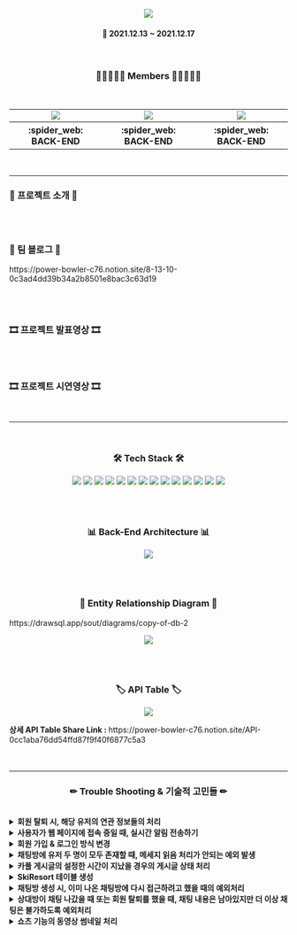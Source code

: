 <p align="center"><img src="https://user-images.githubusercontent.com/57797592/151089943-5fdc4edd-f643-4c6d-b00f-de6fb2101102.png" /></p>
<h4 align="center">📆 2021.12.13 ~ 2021.12.17</h4>
<br>

<h3 align="center"><b>👨🏻‍🤝‍👨🏻 Members 👨🏻‍🤝‍👨🏻</b></h3>
<br>
<table align="center">
    <tr>
        <td align="center">
        <a href="https://beomin-sd.tistory.com/"><img src="https://img.shields.io/badge/이현범-2DDC88?style=flat&logo=로고&logoColor=black"/></a>
        </td>
        <td align="center">
        <a href="https://diddl.tistory.com/"><img src="https://img.shields.io/badge/양성은-000AFF?style=flat&logo=로고&logoColor=white"/></a>
        </td>
        <td align="center">
        <a href=""><img src="https://img.shields.io/badge/최석영-D77EE9?style=flat&logo=로고&logoColor=white"/></a>
        </td>
    </tr>
    <tr>
        <th width="15%" align="center">:spider_web: BACK-END
        </th>
        <th width="15%" align="center">:spider_web: BACK-END
        </th>
        <th width="15%" align="center">:spider_web: BACK-END 
        </th>
    </tr>
</table>
<br>

---

<h3><b>🎫 프로젝트 소개 🎫</b></h3>

<br><br>
<h3><b>📣 팀 블로그 📣</b></h3>
https://power-bowler-c76.notion.site/8-13-10-0c3ad4dd39b34a2b8501e8bac3c63d19

<br><br>
<h3><b>🎞 프로젝트 발표영상 🎞</b></h3>

<br><br>
<h3><b>🎞 프로젝트 시연영상 🎞</b></h3>

<br>

---

<br>
<h3 align="center"><b>🛠 Tech Stack 🛠</b></h3>
<p align="center">
<img src="https://img.shields.io/badge/github-181717?style=for-the-badge&logo=github&logoColor=white">
<img src="https://img.shields.io/badge/MySQL-005C84?style=for-the-badge&logo=mysql&logoColor=white">
<img src="https://img.shields.io/badge/Springboot-47?style=for-the-badge&logo=Springboot&logoColor=white"/>
<img src="https://img.shields.io/badge/Java-ED8B00?style=for-the-badge&logo=java&logoColor=white"/>
<img src="https://img.shields.io/badge/JWT-000000?style=for-the-badge&logo=JSON%20web%20tokens&logoColor=white">
<img src="https://img.shields.io/badge/Redis-FC5230?style=for-the-badge&logo=Redis&logoColor=white">
<img src="https://img.shields.io/badge/gradle-02303A?style=for-the-badge&logo=gradle&logoColor=white">
<img src="https://img.shields.io/badge/Amazon_AWS-FF9900?style=for-the-badge&logo=amazonaws&logoColor=white">
<img src="https://img.shields.io/badge/Notion-000000?style=for-the-badge&logo=notion&logoColor=white">
<img src="https://img.shields.io/badge/TravisCI-FC5230?style=for-the-badge&logo=TravisCI&logoColor=white">
<img src="https://img.shields.io/badge/CodeDepoly-1F497D?style=for-the-badge&logo=CodeDepoly&logoColor=white">
<img src="https://img.shields.io/badge/S3-FC5230?style=for-the-badge&logo=S3&logoColor=white">
<img src="https://img.shields.io/badge/Nginx-7DB249?style=for-the-badge&logo=Nginx&logoColor=white">
<img src="https://img.shields.io/badge/Ffmpeg-47?style=for-the-badge&logo=Ffmpeg&logoColor=white">

<br><br>
<h3 align="center"><b>📊 Back-End Architecture 📊</b></h3>
<p align="center"><img src="https://user-images.githubusercontent.com/57797592/151089797-b13eb41b-2dec-442b-972c-3354b4b92923.png" /></p>

<br><br>
<h3 align="center"><b>📢 Entity Relationship Diagram 📢</b></h3>
https://drawsql.app/sout/diagrams/copy-of-db-2
<p align="center"><img src="https://user-images.githubusercontent.com/57797592/150979510-53af4f2c-f80a-4731-a219-83957324f485.png" /></p>

<br><br>
<h3 align="center"><b>🏷 API Table 🏷</b></h3>
<p align="center"><img src="https://user-images.githubusercontent.com/57797592/150988559-408d5f15-3124-4483-b5c0-12ebd1f2160e.png" /></p>
<b>상세 API Table Share Link : </b> https://power-bowler-c76.notion.site/API-0cc1aba76dd54ffd87f9f40f6877c5a3
<br><br><br>

---

<h3 align="center"><b>✏ Trouble Shooting & 기술적 고민들 ✏</b></h3>
<br>
<details>
    <summary>
        <b>회원 탈퇴 시, 해당 유저의 연관 정보들의 처리</b>
    </summary>
해결 : 유저 연관 관계를 Id만 가지고 있는 식으로 약한 결합으로 만들어 준 뒤, 서비스 단에서 예외처리를 해주었다.
<br><b>자세히 보기 : </b>
</details>

<details>
    <summary>
        <b>사용자가 웹 페이지에 접속 중일 때, 실시간 알림 전송하기</b>
    </summary>
해결 : 로그인 시, 웹 소켓을 연결하여 참여 중인 채팅 방에서 메세지가 오거나, 새로운 채팅 방이 생성되었을 경우 알림이 가도록 구현
<br><b>자세히 보기 : https://beomin-sd.tistory.com/380</b>
</details>

<details>
    <summary>
        <b>회원 가입 & 로그인 방식 변경</b>
    </summary>
해결 : 기존의 복잡한 회원가입 과정에서 소셜 로그인을 도입하여 가입 과정을 대폭 축소시켰다.
<br><b>자세히 보기 : https://diddl.tistory.com/157</b>
</details>

<details>
    <summary>
        <b>채팅방에 유저 두 명이 모두 존재할 때, 메세지 읽음 처리가 안되는 예외 발생</b>
    </summary>
해결 : 세션을 이용한 in, out 상태를 저장하여 in일 시, 메세지를 바로 읽음 상태로 변경
<br><b>자세히 보기 : https://indecisive-viscount-244.notion.site/9b752db72c7242ec83d632ce97b1dcbc</b>
</details>

<details>
    <summary>
        <b>카풀 게시글의 설정한 시간이 지났을 경우의 게시글 상태 처리</b>
    </summary>
해결 : 스케쥴러를 사용해 15분 마다 현재 시간과 설정 시간을 체크하여, 자동으로 카풀 게시글을 모집완료 상태로 변경해준다.
<br><b>자세히 보기 : </b>
</details>

<details>
    <summary>
        <b>SkiResort 테이블 생성</b>
    </summary>
해결 : 원래 SkiResort의 경우 Enum을 활용한 유효성 검사만 해주었지만 스키장에 해당하는 정보들이 생김으로써 관리의 편의성을 위해 테이블을 생성함
<br><b>자세히 보기 : </b>
</details>

<details>
    <summary>
        <b>채팅방 생성 시, 이미 나온 채팅방에 다시 접근하려고 했을 때의 예외처리</b>
    </summary>
해결 : 상대방의 ChatUserInfo가 존재할 때, 사용자에게 이미 나온 채팅방이라는 알림을 줄 수 있도록 함
<br><b>자세히 보기 : https://indecisive-viscount-244.notion.site/2a33bbdc642c4a40bea6e6301288ee3f</b>
</details>

<details>
    <summary>
        <b>상대방이 채팅 나갔을 때 또는 회원 탈퇴를 했을 때, 채팅 내용은 남아있지만 더 이상 채팅은 불가하도록 예외처리</b>
    </summary>
해결 : Chatroom 테이블에 active 컬럼을 추가하여 true일 경우만 채팅을 보낼 수 있도록 예외처리를 해줌
<br><b>자세히 보기 : https://beomin-sd.tistory.com/381</b>
</details>

<details>
    <summary>
        <b>쇼츠 기능의 동영상 썸네일 처리</b>
    </summary>
해결 : 1초 대의 프레임을 가져와서 썸네일 이미지로 저장한 후, 동영상과 함께 프론트로 전달
<br><b>자세히 보기 : https://beomin-sd.tistory.com/382</b>
</details>

